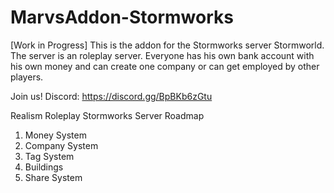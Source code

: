 # MarvsAddon-Stormworks
[Work in Progress]
This is the addon for the Stormworks server Stormworld.
The server is an roleplay server. Everyone has his own bank account with his own money and can create one company or can get employed by other players.

Join us!
Discord: https://discord.gg/BpBKb6zGtu

Realism Roleplay Stormworks Server Roadmap
1. Money System
2. Company System
3. Tag System
4. Buildings
5. Share System
